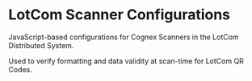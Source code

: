 # LotCom Scanner Configurations

JavaScript-based configurations for Cognex Scanners in the LotCom Distributed System.

Used to verify formatting and data validity at scan-time for LotCom QR Codes.

